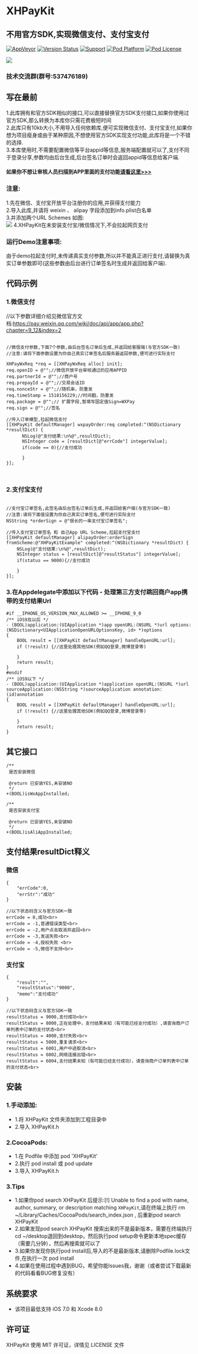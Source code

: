 #	XHPayKit 
##	不用官方SDK,实现微信支付、支付宝支付

[![AppVeyor](https://img.shields.io/appveyor/ci/gruntjs/grunt.svg?maxAge=2592000)](https://github.com/CoderZhuXH/XHPayKit)
[![Version Status](https://img.shields.io/cocoapods/v/XHPayKit.svg?style=flat)](http://cocoadocs.org/docsets/XHPayKit)
[![Support](https://img.shields.io/badge/support-iOS7%2B-brightgreen.svg)](https://github.com/CoderZhuXH/XHPayKit)
[![Pod Platform](https://img.shields.io/cocoapods/p/XHPayKit.svg?style=flat)](http://cocoadocs.org/docsets/XHPayKit/)
[![Pod License](https://img.shields.io/cocoapods/l/XHPayKit.svg?style=flat)](https://github.com/CoderZhuXH/XHPayKit/blob/master/LICENSE)

![](PNG/weixin_alipay.png)

### 技术交流群(群号:537476189)

##	写在最前

1.此库拥有和官方SDK相似的接口,可以直接替换官方SDK支付接口,如果你使用过官方SDK,那么转换为本库你只需花费极短时间<br>
2.此库只有10kb大小,不用导入任何依赖库,便可实现微信支付、支付宝支付,如果你想为项目瘦身或由于某种原因,不想使用官方SDK实现支付功能,此库将是一个不错的选择.<br>
3.本库使用时,不需要配置微信等平台appid等信息,服务端配置就可以了,支付不同于登录分享,参数均由后台生成,后台签名订单时会返回appid等信息给客户端.

#### 如果你不想让审核人员扫描到APP里面的支付功能[请看这里>>>](https://github.com/CoderZhuXH/XHPayKit/blob/master/审核防检测到支付功能版本/README.md)

###	注意:
1.先在微信、支付宝开放平台注册你的应用,并获得支付能力<br>
2.导入此库,并请将 weixin 、 alipay 字段添加到info.plist白名单<br>
3.并添加两个URL Schemes 如图:<br>
![](PNG/URLSchemes.png)
4.XHPayKit在未安装支付宝/微信情况下,不会拉起网页支付<br>


### 运行Demo注意事项:
由于demo拉起支付时,未传递真实支付参数,所以并不能真正进行支付,请替换为真实订单参数即可(这些参数由后台进行订单签名时生成并返回给客户端).

##	代码示例

###	1.微信支付

//以下参数详细介绍见微信官方文档:<https://pay.weixin.qq.com/wiki/doc/api/app/app.php?chapter=9_12&index=2>

```objc

//微信支付参数,下面7个参数,由后台签名订单后生成,并返回给客服端(与官方SDK一致)
//注意:请将下面参数设置为你自己真实订单签名后服务器返回参数,便可进行实际支付

XHPayWxReq *req = [[XHPayWxReq alloc] init];
req.openID = @"";//微信开放平台审核通过的应用APPID
req.partnerId = @"";//商户号
req.prepayId = @"";//交易会话ID
req.nonceStr = @"";//随机串，防重发
req.timeStamp = 1518156229;//时间戳，防重发
req.package = @"";// 扩展字段,暂填写固定值Sign=WXPay
req.sign = @"";//签名
        
//传入订单模型,拉起微信支付
[[XHPayKit defaultManager] wxpayOrder:req completed:^(NSDictionary *resultDict) {
      NSLog(@"支付结果:\n%@",resultDict);
      NSInteger code = [resultDict[@"errCode"] integerValue];
      if(code == 0){//支付成功
                
      }
}];

        
```

###	2.支付宝支付
```objc

//支付宝订单签名,此签名由后台签名订单后生成,并返回给客户端(与官方SDK一致)
//注意:请将下面值设置为你自己真实订单签名,便可进行实际支付
NSString *orderSign = @"很长的一串支付宝订单签名";
        
//传入支付宝订单签名 和 自己App URL Scheme,拉起支付宝支付
[[XHPayKit defaultManager] alipayOrder:orderSign fromScheme:@"XHPayKitExample" completed:^(NSDictionary *resultDict) {
    NSLog(@"支付结果:\n%@",resultDict);
    NSInteger status = [resultDict[@"resultStatus"] integerValue];
    if(status == 9000){//支付成功
                
    }
}];

```

###	 3.在Appdelegate中添加以下代码 - 处理第三方支付跳回商户app携带的支付结果Url

```objc
#if __IPHONE_OS_VERSION_MAX_ALLOWED >= __IPHONE_9_0
/** iOS9及以后 */
- (BOOL)application:(UIApplication *)app openURL:(NSURL *)url options:(NSDictionary<UIApplicationOpenURLOptionsKey, id> *)options
{
    BOOL result = [[XHPayKit defaultManager] handleOpenURL:url];
    if (!result) {//这里处理其他SDK(例如QQ登录,微博登录等)
        
    }
    return result;
}
#endif
/** iOS9以下 */
- (BOOL)application:(UIApplication *)application openURL:(NSURL *)url sourceApplication:(NSString *)sourceApplication annotation:(id)annotation
{
    BOOL result = [[XHPayKit defaultManager] handleOpenURL:url];
    if (!result) {//这里处理其他SDK(例如QQ登录,微博登录等)
        
    }
    return result;
}

```

##	其它接口
```objc
/**
 是否安装微信

 @return 已安装YES,未安装NO
 */
+(BOOL)isWxAppInstalled;

/**
 是否安装支付宝

 @return 已安装YES,未安装NO
 */
+(BOOL)isAliAppInstalled;

```

## 支付结果resultDict释义

### 微信

```objc
{
    "errCode":0,
    "errStr":"成功"
}

//以下状态码含义与官方SDK一致
errCode = 0,成功<br>
errCode = -1,普通错误类型<br>
errCode = -2,用户点击取消并返回<br>
errCode = -3,发送失败<br>
errCode = -4,授权失败 <br>
errCode = -5,微信不支持<br>
```

### 支付宝

```objc
{
    "result":"",
    "resultStatus":"9000",
    "memo":"支付成功"
}

//以下状态码含义与官方SDK一致
resultStatus = 9000,支付成功<br>
resultStatus = 8000,正在处理中，支付结果未知（有可能已经支付成功）,请查询商户订单列表中订单的支付状态<br>
resultStatus = 4000,支付失败<br>
resultStatus = 5000,重复请求<br>
resultStatus = 6001,用户中途取消<br>
resultStatus = 6002,网络连接出错<br>
resultStatus = 6004,支付结果未知（有可能已经支付成功），请查询商户订单列表中订单的支付状态<br>

```


##  安装
### 1.手动添加:<br>
*   1.将 XHPayKit 文件夹添加到工程目录中<br>
*   2.导入 XHPayKit.h

### 2.CocoaPods:<br>
*   1.在 Podfile 中添加 pod 'XHPayKit'<br>
*   2.执行 pod install 或 pod update<br>
*   3.导入 XHPayKit.h

###	3.Tips
*   1.如果你pod search XHPayKit 后提示:[!] Unable to find a pod with name, author, summary, or description matching `XHPayKit`,请在终端上执行 rm ~/Library/Caches/CocoaPods/search_index.json , 后重新pod search XHPayKit
*   2.如果发现pod search XHPayKit 搜索出来的不是最新版本，需要在终端执行cd ~/desktop退回到desktop，然后执行pod setup命令更新本地spec缓存（需要几分钟），然后再搜索就可以了
*   3.如果你发现你执行pod install后,导入的不是最新版本,请删除Podfile.lock文件,在执行一次 pod install
*   4.如果在使用过程中遇到BUG，希望你能Issues我，谢谢（或者尝试下载最新的代码看看BUG修复没有）

##  系统要求
*   该项目最低支持 iOS 7.0 和 Xcode 8.0

##  许可证
XHPayKit 使用 MIT 许可证，详情见 LICENSE 文件